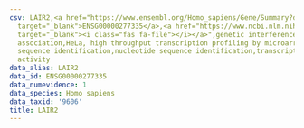 ```yaml
---
csv: LAIR2,<a href="https://www.ensembl.org/Homo_sapiens/Gene/Summary?db=core;g=ENSG00000277335"
  target="_blank">ENSG00000277335</a>,<a href="https://www.ncbi.nlm.nih.gov/pubmed/17216044"
  target="_blank"><i class="fas fa-file"></i></a>",genetic interference,functional
  association,HeLa, high throughput transcription profiling by microarray,nucleotide
  sequence identification,nucleotide sequence identification,transcriptional regulation,up-regulates
  activity
data_alias: LAIR2
data_id: ENSG00000277335
data_numevidence: 1
data_species: Homo sapiens
data_taxid: '9606'
title: LAIR2
---
```

